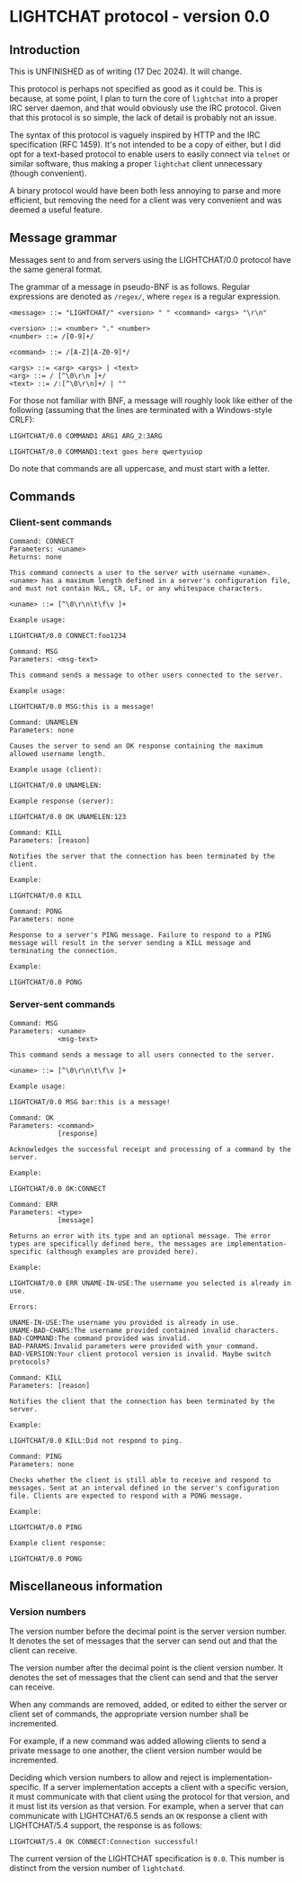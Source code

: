 # LIGHTCHAT protocol - version 0.0

## Introduction

This is UNFINISHED as of writing (17 Dec 2024). It will change.

This protocol is perhaps not specified as good as it could be. This is because, at some point, I plan to turn the core of `lightchat` into a proper IRC server daemon, and that would obviously use the IRC protocol. Given that this protocol is so simple, the lack of detail is probably not an issue.

The syntax of this protocol is vaguely inspired by HTTP and the IRC specification (RFC 1459). It's not intended to be a copy of either, but I did opt for a text-based protocol to enable users to easily connect via `telnet` or similar software, thus making a proper `lightchat` client unnecessary (though convenient).

A binary protocol would have been both less annoying to parse and more efficient, but removing the need for a client was very convenient and was deemed a useful feature.

## Message grammar

Messages sent to and from servers using the LIGHTCHAT/0.0 protocol have the same general format. 

The grammar of a message in pseudo-BNF is as follows. Regular expressions are denoted as `/regex/`, where `regex` is a regular expression.

~~~
<message> ::= "LIGHTCHAT/" <version> " " <command> <args> "\r\n"

<version> ::= <number> "." <number>
<number> ::= /[0-9]+/

<command> ::= /[A-Z][A-Z0-9]*/

<args> ::= <arg> <args> | <text>
<arg> ::= / [^\0\r\n ]+/
<text> ::= /:[^\0\r\n]+/ | ""
~~~

For those not familiar with BNF, a message will roughly look like either of the following (assuming that the lines are terminated with a Windows-style CRLF):

~~~
LIGHTCHAT/0.0 COMMAND1 ARG1 ARG_2:3ARG
~~~

~~~
LIGHTCHAT/0.0 COMMAND1:text goes here qwertyuiop
~~~

Do note that commands are all uppercase, and must start with a letter.

## Commands

### Client-sent commands

~~~
Command: CONNECT
Parameters: <uname>
Returns: none

This command connects a user to the server with username <uname>. <uname> has a maximum length defined in a server's configuration file, and must not contain NUL, CR, LF, or any whitespace characters.

<uname> ::= [^\0\r\n\t\f\v ]+

Example usage:

LIGHTCHAT/0.0 CONNECT:foo1234
~~~

~~~
Command: MSG
Parameters: <msg-text>

This command sends a message to other users connected to the server.

Example usage:

LIGHTCHAT/0.0 MSG:this is a message!
~~~

~~~
Command: UNAMELEN
Parameters: none

Causes the server to send an OK response containing the maximum allowed username length.

Example usage (client):

LIGHTCHAT/0.0 UNAMELEN:

Example response (server):

LIGHTCHAT/0.0 OK UNAMELEN:123
~~~

~~~
Command: KILL
Parameters: [reason]

Notifies the server that the connection has been terminated by the client.

Example:

LIGHTCHAT/0.0 KILL
~~~

~~~
Command: PONG
Parameters: none

Response to a server's PING message. Failure to respond to a PING message will result in the server sending a KILL message and terminating the connection.

Example:

LIGHTCHAT/0.0 PONG
~~~

### Server-sent commands

~~~
Command: MSG
Parameters: <uname>
            <msg-text>

This command sends a message to all users connected to the server.

<uname> ::= [^\0\r\n\t\f\v ]+

Example usage:

LIGHTCHAT/0.0 MSG bar:this is a message!
~~~

~~~
Command: OK
Parameters: <command>
            [response]

Acknowledges the successful receipt and processing of a command by the server.

Example:

LIGHTCHAT/0.0 OK:CONNECT
~~~

~~~
Command: ERR
Parameters: <type>
            [message]

Returns an error with its type and an optional message. The error types are specifically defined here, the messages are implementation-specific (although examples are provided here).

Example:

LIGHTCHAT/0.0 ERR UNAME-IN-USE:The username you selected is already in use. 

Errors:

UNAME-IN-USE:The username you provided is already in use.
UNAME-BAD-CHARS:The username provided contained invalid characters.
BAD-COMMAND:The command provided was invalid.
BAD-PARAMS:Invalid parameters were provided with your command.
BAD-VERSION:Your client protocol version is invalid. Maybe switch protocols?
~~~

~~~
Command: KILL
Parameters: [reason]

Notifies the client that the connection has been terminated by the server.

Example:

LIGHTCHAT/0.0 KILL:Did not respond to ping.
~~~

~~~
Command: PING
Parameters: none

Checks whether the client is still able to receive and respond to messages. Sent at an interval defined in the server's configuration file. Clients are expected to respond with a PONG message.

Example:

LIGHTCHAT/0.0 PING

Example client response:

LIGHTCHAT/0.0 PONG
~~~

## Miscellaneous information

### Version numbers

The version number before the decimal point is the server version number. It denotes the set of messages that the server can send out and that the client can receive.

The version number after the decimal point is the client version number. It denotes the set of messages that the client can send and that the server can receive.

When any commands are removed, added, or edited to either the server or client set of commands, the appropriate version number shall be incremented. 

For example, if a new command was added allowing clients to send a private message to one another, the client version number would be incremented. 

Deciding which version numbers to allow and reject is implementation-specific. If a server implementation accepts a client with a specific version, it must communicate with that client using the protocol for that version, and it must list its version as that version. For example, when a server that can communicate with LIGHTCHAT/6.5 sends an `OK` response a client with LIGHTCHAT/5.4 support, the response is as follows:

~~~
LIGHTCHAT/5.4 OK CONNECT:Connection successful!
~~~



The current version of the LIGHTCHAT specification is `0.0`. This number is distinct from the version number of `lightchatd`.